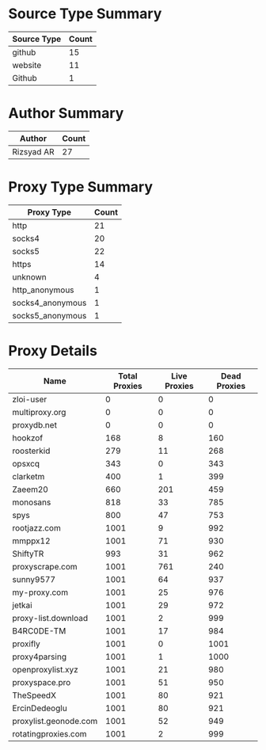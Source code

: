 # Source Type Summary

| Source Type | Count |
|-------------|-------|
| github | 15 |
| website | 11 |
| Github | 1 |


# Author Summary

| Author | Count |
|--------|-------|
| Rizsyad AR | 27 |


# Proxy Type Summary

| Proxy Type | Count |
|------------|-------|
| http | 21 |
| socks4 | 20 |
| socks5 | 22 |
| https | 14 |
| unknown | 4 |
| http_anonymous | 1 |
| socks4_anonymous | 1 |
| socks5_anonymous | 1 |


# Proxy Details

| Name | Total Proxies | Live Proxies | Dead Proxies |
|------|---------------|--------------|---------------|
| zloi-user | 0 | 0 | 0 |
| multiproxy.org | 0 | 0 | 0 |
| proxydb.net | 0 | 0 | 0 |
| hookzof | 168 | 8 | 160 |
| roosterkid | 279 | 11 | 268 |
| opsxcq | 343 | 0 | 343 |
| clarketm | 400 | 1 | 399 |
| Zaeem20 | 660 | 201 | 459 |
| monosans | 818 | 33 | 785 |
| spys | 800 | 47 | 753 |
| rootjazz.com | 1001 | 9 | 992 |
| mmppx12 | 1001 | 71 | 930 |
| ShiftyTR | 993 | 31 | 962 |
| proxyscrape.com | 1001 | 761 | 240 |
| sunny9577 | 1001 | 64 | 937 |
| my-proxy.com | 1001 | 25 | 976 |
| jetkai | 1001 | 29 | 972 |
| proxy-list.download | 1001 | 2 | 999 |
| B4RC0DE-TM | 1001 | 17 | 984 |
| proxifly | 1001 | 0 | 1001 |
| proxy4parsing | 1001 | 1 | 1000 |
| openproxylist.xyz | 1001 | 21 | 980 |
| proxyspace.pro | 1001 | 51 | 950 |
| TheSpeedX | 1001 | 80 | 921 |
| ErcinDedeoglu | 1001 | 80 | 921 |
| proxylist.geonode.com | 1001 | 52 | 949 |
| rotatingproxies.com | 1001 | 2 | 999 |

